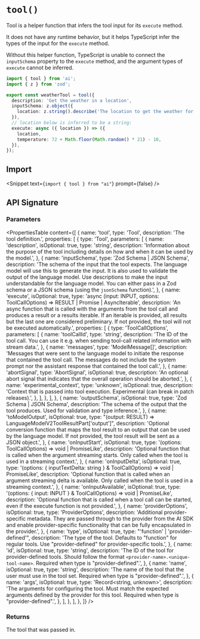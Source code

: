 
# `tool()`

Tool is a helper function that infers the tool input for its `execute` method.

It does not have any runtime behavior, but it helps TypeScript infer the types of the input for the `execute` method.

Without this helper function, TypeScript is unable to connect the `inputSchema` property to the `execute` method,
and the argument types of `execute` cannot be inferred.

```ts highlight={"1,4,9,10"}
import { tool } from 'ai';
import { z } from 'zod';

export const weatherTool = tool({
  description: 'Get the weather in a location',
  inputSchema: z.object({
    location: z.string().describe('The location to get the weather for'),
  }),
  // location below is inferred to be a string:
  execute: async ({ location }) => ({
    location,
    temperature: 72 + Math.floor(Math.random() * 21) - 10,
  }),
});
```

## Import

<Snippet text={`import { tool } from "ai"`} prompt={false} />

## API Signature

### Parameters

<PropertiesTable
  content={[
    {
      name: 'tool',
      type: 'Tool',
      description: 'The tool definition.',
      properties: [
        {
          type: 'Tool',
          parameters: [
            {
              name: 'description',
              isOptional: true,
              type: 'string',
              description:
                'Information about the purpose of the tool including details on how and when it can be used by the model.',
            },
            {
              name: 'inputSchema',
              type: 'Zod Schema | JSON Schema',
              description:
                'The schema of the input that the tool expects. The language model will use this to generate the input. It is also used to validate the output of the language model. Use descriptions to make the input understandable for the language model. You can either pass in a Zod schema or a JSON schema (using the `jsonSchema` function).',
            },
            {
              name: 'execute',
              isOptional: true,
              type: 'async (input: INPUT, options: ToolCallOptions) => RESULT | Promise<RESULT> | AsyncIterable<RESULT>',
              description:
                'An async function that is called with the arguments from the tool call and produces a result or a results iterable. If an iterable is provided, all results but the last one are considered preliminary. If not provided, the tool will not be executed automatically.',
              properties: [
                {
                  type: 'ToolCallOptions',
                  parameters: [
                    {
                      name: 'toolCallId',
                      type: 'string',
                      description:
                        'The ID of the tool call. You can use it e.g. when sending tool-call related information with stream data.',
                    },
                    {
                      name: 'messages',
                      type: 'ModelMessage[]',
                      description:
                        'Messages that were sent to the language model to initiate the response that contained the tool call. The messages do not include the system prompt nor the assistant response that contained the tool call.',
                    },
                    {
                      name: 'abortSignal',
                      type: 'AbortSignal',
                      isOptional: true,
                      description:
                        'An optional abort signal that indicates that the overall operation should be aborted.',
                    },
                    {
                      name: 'experimental_context',
                      type: 'unknown',
                      isOptional: true,
                      description:
                        'Context that is passed into tool execution. Experimental (can break in patch releases).',
                    },
                  ],
                },
              ],
            },
            {
              name: 'outputSchema',
              isOptional: true,
              type: 'Zod Schema | JSON Schema',
              description:
                'The schema of the output that the tool produces. Used for validation and type inference.',
            },
            {
              name: 'toModelOutput',
              isOptional: true,
              type: "(output: RESULT) => LanguageModelV2ToolResultPart['output']",
              description:
                'Optional conversion function that maps the tool result to an output that can be used by the language model. If not provided, the tool result will be sent as a JSON object.',
            },
            {
              name: 'onInputStart',
              isOptional: true,
              type: '(options: ToolCallOptions) => void | PromiseLike<void>',
              description:
                'Optional function that is called when the argument streaming starts. Only called when the tool is used in a streaming context.',
            },
            {
              name: 'onInputDelta',
              isOptional: true,
              type: '(options: { inputTextDelta: string } & ToolCallOptions) => void | PromiseLike<void>',
              description:
                'Optional function that is called when an argument streaming delta is available. Only called when the tool is used in a streaming context.',
            },
            {
              name: 'onInputAvailable',
              isOptional: true,
              type: '(options: { input: INPUT } & ToolCallOptions) => void | PromiseLike<void>',
              description:
                'Optional function that is called when a tool call can be started, even if the execute function is not provided.',
            },
            {
              name: 'providerOptions',
              isOptional: true,
              type: 'ProviderOptions',
              description:
                'Additional provider-specific metadata. They are passed through to the provider from the AI SDK and enable provider-specific functionality that can be fully encapsulated in the provider.',
            },
            {
              name: 'type',
              isOptional: true,
              type: "'function' | 'provider-defined'",
              description:
                'The type of the tool. Defaults to "function" for regular tools. Use "provider-defined" for provider-specific tools.',
            },
            {
              name: 'id',
              isOptional: true,
              type: 'string',
              description:
                'The ID of the tool for provider-defined tools. Should follow the format `<provider-name>.<unique-tool-name>`. Required when type is "provider-defined".',
            },
            {
              name: 'name',
              isOptional: true,
              type: 'string',
              description:
                'The name of the tool that the user must use in the tool set. Required when type is "provider-defined".',
            },
            {
              name: 'args',
              isOptional: true,
              type: 'Record<string, unknown>',
              description:
                'The arguments for configuring the tool. Must match the expected arguments defined by the provider for this tool. Required when type is "provider-defined".',
            },
          ],
        },
      ],
    },
  ]}
/>

### Returns

The tool that was passed in.
